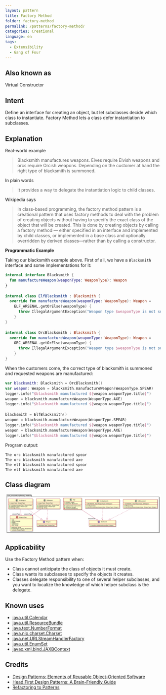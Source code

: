 ```yaml
---
layout: pattern
title: Factory Method
folder: factory-method
permalink: /patterns/factory-method/
categories: Creational
language: en
tags:
  - Extensibility
  - Gang of Four
---
```


## Also known as

Virtual Constructor

## Intent

Define an interface for creating an object, but let subclasses decide which
class to instantiate. Factory Method lets a class defer instantiation to
subclasses.

## Explanation

Real-world example

> Blacksmith manufactures weapons. Elves require Elvish weapons and orcs require
> Orcish weapons. Depending on the customer at hand the right type of blacksmith
> is summoned.

In plain words

> It provides a way to delegate the instantiation logic to child classes.

Wikipedia says

> In class-based programming, the factory method pattern is a creational pattern
> that uses factory methods to deal with the problem of creating objects without
> having to specify the exact class of the object that will be created. This is
> done by creating objects by calling a factory method — either specified in an
> interface and implemented by child classes, or implemented in a base class and
> optionally overridden by derived classes—rather than by calling a constructor.

**Programmatic Example**

Taking our blacksmith example above. First of all, we have a `Blacksmith`
interface and some implementations for it:

```kotlin
internal interface Blacksmith {
  fun manufactureWeapon(weaponType: WeaponType): Weapon
}

internal class ElfBlacksmith : Blacksmith {
  override fun manufactureWeapon(weaponType: WeaponType): Weapon =
    ELF_ARSENAL.getOrElse(weaponType) {
      throw IllegalArgumentException("Weapon type $weaponType is not supported by elf blacksmith.")
    }
}

internal class OrcBlacksmith : Blacksmith {
  override fun manufactureWeapon(weaponType: WeaponType): Weapon =
    ORC_ARSENAL.getOrElse(weaponType) {
      throw IllegalArgumentException("Weapon type $weaponType is not supported by the orc blacksmith.")
    }
}
```

When the customers come, the correct type of blacksmith is summoned and
requested weapons are manufactured:

```kotlin
var blacksmith: Blacksmith = OrcBlacksmith()
var weapon: Weapon = blacksmith.manufactureWeapon(WeaponType.SPEAR)
logger.info("$blacksmith manufactured ${weapon.weaponType.title}")
weapon = blacksmith.manufactureWeapon(WeaponType.AXE)
logger.info("$blacksmith manufactured ${weapon.weaponType.title}")

blacksmith = ElfBlacksmith()
weapon = blacksmith.manufactureWeapon(WeaponType.SPEAR)
logger.info("$blacksmith manufactured ${weapon.weaponType.title}")
weapon = blacksmith.manufactureWeapon(WeaponType.AXE)
logger.info("$blacksmith manufactured ${weapon.weaponType.title}")
```

Program output:
```
The orc blacksmith manufactured spear
The orc blacksmith manufactured axe
The elf blacksmith manufactured spear
The elf blacksmith manufactured axe
```

## Class diagram

![Factory Method pattern class diagram](etc/factory-method.svg "Factory Method pattern class diagram")

## Applicability

Use the Factory Method pattern when:

* Class cannot anticipate the class of objects it must create.
* Class wants its subclasses to specify the objects it creates.
* Classes delegate responsibility to one of several helper subclasses, and you
  want to localize the knowledge of which helper subclass is the delegate.

## Known uses

* [java.util.Calendar](http://docs.oracle.com/javase/8/docs/api/java/util/Calendar.html#getInstance--)
* [java.util.ResourceBundle](http://docs.oracle.com/javase/8/docs/api/java/util/ResourceBundle.html#getBundle-java.lang.String-)
* [java.text.NumberFormat](http://docs.oracle.com/javase/8/docs/api/java/text/NumberFormat.html#getInstance--)
* [java.nio.charset.Charset](http://docs.oracle.com/javase/8/docs/api/java/nio/charset/Charset.html#forName-java.lang.String-)
* [java.net.URLStreamHandlerFactory](http://docs.oracle.com/javase/8/docs/api/java/net/URLStreamHandlerFactory.html#createURLStreamHandler-java.lang.String-)
* [java.util.EnumSet](https://docs.oracle.com/javase/8/docs/api/java/util/EnumSet.html#of-E-)
* [javax.xml.bind.JAXBContext](https://docs.oracle.com/javase/8/docs/api/javax/xml/bind/JAXBContext.html#createMarshaller--)

## Credits

* [Design Patterns: Elements of Reusable Object-Oriented Software](https://www.amazon.com/gp/product/0201633612/ref=as_li_tl?ie=UTF8&camp=1789&creative=9325&creativeASIN=0201633612&linkCode=as2&tag=javadesignpat-20&linkId=675d49790ce11db99d90bde47f1aeb59)
* [Head First Design Patterns: A Brain-Friendly Guide](https://www.amazon.com/gp/product/0596007124/ref=as_li_tl?ie=UTF8&camp=1789&creative=9325&creativeASIN=0596007124&linkCode=as2&tag=javadesignpat-20&linkId=6b8b6eea86021af6c8e3cd3fc382cb5b)
* [Refactoring to Patterns](https://www.amazon.com/gp/product/0321213351/ref=as_li_tl?ie=UTF8&camp=1789&creative=9325&creativeASIN=0321213351&linkCode=as2&tag=javadesignpat-20&linkId=2a76fcb387234bc71b1c61150b3cc3a7)
